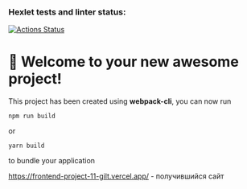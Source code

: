 ### Hexlet tests and linter status:
[![Actions Status](https://github.com/Romanov55/frontend-project-11/workflows/hexlet-check/badge.svg)](https://github.com/Romanov55/frontend-project-11/actions)

# 🚀 Welcome to your new awesome project!

This project has been created using **webpack-cli**, you can now run

```
npm run build
```

or

```
yarn build
```

to bundle your application

https://frontend-project-11-gilt.vercel.app/ - получившийся сайт
